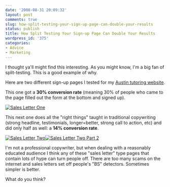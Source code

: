 ```yaml
---
date: '2008-08-31 20:09:32'
layout: post
comments: true
slug: how-split-testing-your-sign-up-page-can-double-your-results
status: publish
title: How Split Testing Your Sign-up Page Can Double Your Results
wordpress_id: '375'
categories:
- Advice
- Marketing
---
```


I thought ya'll might find this interesting.  As you might know, I'm a big fan of split-testing.  This is a good example of why.

Here are two different sign-up pages I tested for my [Austin tutoring website](http://www.austin-tutor.com).

This one got a **30% conversion rate** (meaning 30% of people who came to the page filled out the form at the bottom and signed up).

[![Sales Letter One](http://s3.amazonaws.com/oldbloguploads/2008/08/slone1-150x150.gif)](http://s3.amazonaws.com/oldbloguploads/2008/08/slone1.gif)

This next one does all the "right things" taught in traditional copywriting (strong headline, testimonials, longer=better, strong call to action, etc) and did only half as well: a **14% conversion rate**.

[![Sales Letter Two](http://s3.amazonaws.com/oldbloguploads/2008/08/sltow4-150x150.gif)](http://s3.amazonaws.com/oldbloguploads/2008/08/sltow4.gif)[![Sales Letter Two Part 2](http://s3.amazonaws.com/oldbloguploads/2008/08/sltow21-150x150.gif)](http://s3.amazonaws.com/oldbloguploads/2008/08/sltow21.gif)

I'm not a professional copywriter, but when dealing with a reasonably educated audience I think any of these "sales letter" type pages that contain lots of hype can turn people off.  There are too many scams on the internet and sales letters set off people's "BS" detectors.  Sometimes simpler is better.

What do you think?
